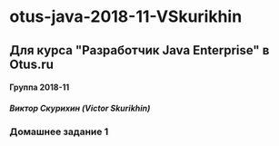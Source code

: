 # otus-java-2018-11-VSkurikhin
## Для курса "Разработчик Java Enterprise" в Otus.ru

#### Группа 2018-11
##### Виктор Скурихин (Victor Skurikhin)

### Домашнее задание 1
